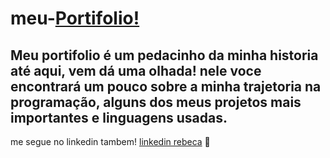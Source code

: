 # meu-[Portifolio!](https://rebecasguerri.github.io/meu-portifolio/languages)
Meu portifolio é um pedacinho da minha historia até aqui, vem dá uma olhada!
nele voce encontrará um pouco sobre a minha trajetoria na programação, alguns dos meus projetos mais importantes e linguagens usadas.
--
me segue no linkedin tambem!
[linkedin rebeca](https://www.linkedin.com/in/rebeca-freitas-/) 💟


